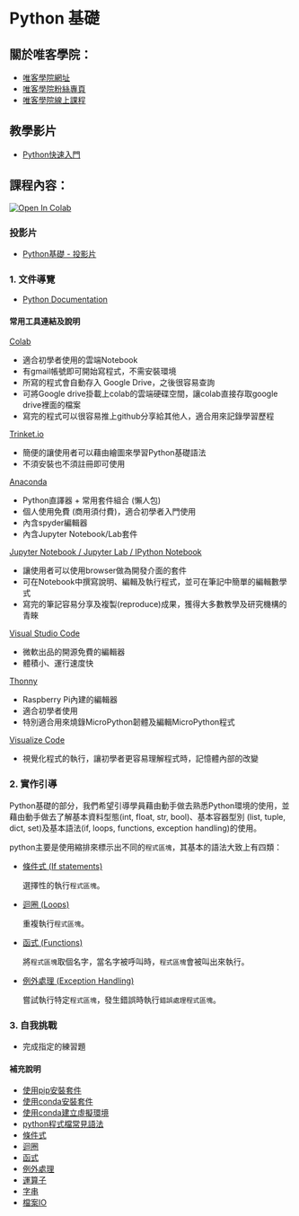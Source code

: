 # Python 基礎

## 關於唯客學院：

* [唯客學院網址](http://www.vcdemy.com)
* [唯客學院粉絲專頁](https://www.facebook.com/vcdemy/)
* [唯客學院線上課程](https://khpy.teachable.com)

## 教學影片

* [Python快速入門](https://khpy.teachable.com/p/simple-python-applications)

## 課程內容：

[![Open In Colab](https://colab.research.google.com/assets/colab-badge.svg)](https://colab.research.google.com/github/vcdemy/python_basics/)

### 投影片

* [Python基礎 - 投影片](https://docs.google.com/presentation/d/1U5eMvT5HFUGCsFHe1wDm1XUfOFkKlBJhDZ3FMHMICJA/edit?usp=sharing)

### 1. 文件導覽

* [Python Documentation](https://docs.python.org/3/)

#### 常用工具連結及說明
[Colab](https://colab.research.google.com/)
  * 適合初學者使用的雲端Notebook
  * 有gmail帳號即可開始寫程式，不需安裝環境
  * 所寫的程式會自動存入 Google Drive，之後很容易查詢
  * 可將Google drive掛載上colab的雲端硬碟空間，讓colab直接存取google drive裡面的檔案
  * 寫完的程式可以很容易推上github分享給其他人，適合用來記錄學習歷程

[Trinket.io](https://trinket.io/)
  * 簡便的讓使用者可以藉由繪圖來學習Python基礎語法
  * 不須安裝也不須註冊即可使用

[Anaconda](https://www.anaconda.com/download/)
  * Python直譯器 + 常用套件組合 (懶人包)
  * 個人使用免費 (商用須付費)，適合初學者入門使用
  * 內含spyder編輯器
  * 內含Jupyter Notebook/Lab套件

[Jupyter Notebook / Jupyter Lab / IPython Notebook](https://jupyter.org/)
  * 讓使用者可以使用browser做為開發介面的套件
  * 可在Notebook中撰寫說明、編輯及執行程式，並可在筆記中簡單的編輯數學式
  * 寫完的筆記容易分享及複製(reproduce)成果，獲得大多數教學及研究機構的青睞

[Visual Studio Code](https://code.visualstudio.com/)
  * 微軟出品的開源免費的編輯器
  * 體積小、運行速度快

[Thonny](https://thonny.org/)
  * Raspberry Pi內建的編輯器
  * 適合初學者使用
  * 特別適合用來燒錄MicroPython韌體及編輯MicroPython程式

[Visualize Code](https://pythontutor.com/)
  * 視覺化程式的執行，讓初學者更容易理解程式時，記憶體內部的改變

### 2. 實作引導

Python基礎的部分，我們希望引導學員藉由動手做去熟悉Python環境的使用，並藉由動手做去了解基本資料型態(int, float, str, bool)、基本容器型別 (list, tuple, dict, set)及基本語法(if, loops, functions, exception handling)的使用。

python主要是使用縮排來標示出不同的`程式區塊`，其基本的語法大致上有四類：

* [條件式 (If statements)](條件式.md)
  
  選擇性的執行`程式區塊`。

* [迴圈 (Loops)](迴圈.md)
  
  重複執行`程式區塊`。

* [函式 (Functions)](函式.md)
  
  將`程式區塊`取個名字，當名字被呼叫時，`程式區塊`會被叫出來執行。

* [例外處理 (Exception Handling)](例外處理.md)
  
  嘗試執行特定`程式區塊`，發生錯誤時執行`錯誤處理程式區塊`。

### 3. 自我挑戰

* 完成指定的練習題

#### 補充說明

* [使用pip安裝套件](使用pip安裝套件.md)
* [使用conda安裝套件](使用conda安裝套件.md)
* [使用conda建立虛擬環境](使用conda建立虛擬環境.md)
* [python程式檔常見語法](python程式檔常見語法.md)
* [條件式](條件式.md)
* [迴圈](迴圈.md)
* [函式](函式.md)
* [例外處理](例外處理.md)
* [運算子](運算子.md)
* [字串](字串.md)
* [檔案IO](檔案IO.md)